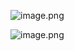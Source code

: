 ![image.png](https://erin-53347-1330131220.cos.ap-guangzhou.myqcloud.com/202411162104203.png)

![image.png](https://erin-53347-1330131220.cos.ap-guangzhou.myqcloud.com/202411162104901.png)
